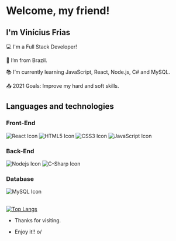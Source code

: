 # Welcome, my friend!

 

## I'm Vinícius Frias

 

:computer: I'm a Full Stack Developer!

:house_with_garden: I’m from Brazil.

:books: I’m currently learning JavaScript, React, Node.js, C# and MySQL.

:outbox_tray: 2021 Goals: Improve my hard and soft skills.

 

## Languages and technologies

<h3> Front-End </h3>
<span><img src="https://img.shields.io/badge/React-20232A?style=for-the-badge&logo=react&logoColor=61DAFB" alt="React Icon"></span>
<span><img src="https://img.shields.io/badge/HTML5-E34F26?style=for-the-badge&logo=html5&logoColor=white" alt="HTML5 Icon"></span>
<span><img src="https://img.shields.io/badge/CSS3-1572B6?style=for-the-badge&logo=css3&logoColor=white" alt="CSS3 Icon"></span>
<span><img src="https://img.shields.io/badge/JavaScript-F7DF1E?style=for-the-badge&logo=javascript&logoColor=black" alt="JavaScript Icon"></span>

<h3> Back-End </h3>
<span><img src="https://img.shields.io/badge/Node.js-339933?style=for-the-badge&logo=nodedotjs&logoColor=white" alt="Nodejs Icon"></span>
<span><img src="https://img.shields.io/badge/C%23-239120?style=for-the-badge&logo=c-sharp&logoColor=white" alt="C-Sharp Icon"></span>

<h3> Database </h3>
<span><img src="https://img.shields.io/badge/MySQL-00000F?style=for-the-badge&logo=mysql&logoColor=white" alt="MySQL Icon"></span>
<br><br>


<span>[![Top Langs](https://github-readme-stats.vercel.app/api/top-langs/?username=vmofrias&layout=compact)](https://github.com/vmofrias/github-readme-stats)</span>

- Thanks for visiting.

- Enjoy it!! o/

